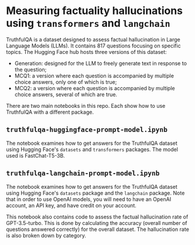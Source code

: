 # Measuring factuality hallucinations using `transformers` and `langchain`

TruthfulQA is a dataset designed to assess factual hallucination in Large Language Models (LLMs). It contains 817 questions focusing on specific topics. The Hugging Face hub hosts three versions of this dataset:
* Generation: designed for the LLM to freely generate text in response to the question;
* MCQ1: a version where each question is accompanied by multiple choice answers, only one of which is true;
* MCQ2: a version where each question is accompanied by multiple choice answers, several of which are true.

There are two main notebooks in this repo. Each show how to use TruthfulQA with a different package. 

## `truthfulqa-huggingface-prompt-model.ipynb`

The notebook examines how to get answers for the TruthfulQA dataset using Hugging Face's `datasets` and `transformers` packages. The model used is FastChat-T5-3B.

## `truthfulqa-langchain-prompt-model.ipynb`

The notebook examines how to get answers for the TruthfulQA dataset using Hugging Face's `datasets` package and the `langchain` package. Note that in order to use OpenAI models, you will need to have an OpenAI account, an API key, and have credit on your account.

This notebook also contains code to assess the factual hallucination rate of GPT-3.5-turbo. This is done by calculating the accuracy (overall number of questions answered correctly) for the overall dataset. The hallucination rate is also broken down by category.